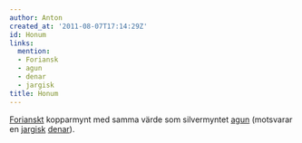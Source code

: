```yaml
---
author: Anton
created_at: '2011-08-07T17:14:29Z'
id: Honum
links:
  mention:
  - Foriansk
  - agun
  - denar
  - jargisk
title: Honum
---
```


[Forianskt] kopparmynt med samma värde som silvermyntet [agun] (motsvarar en [jargisk][] [denar]).

  [Forianskt]: Foriansk
  [agun]: agun
  [jargisk]: jargisk
  [denar]: denar
